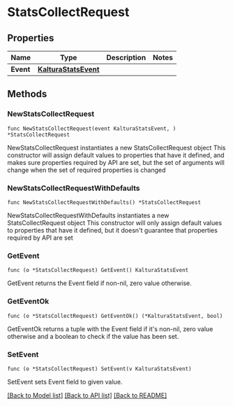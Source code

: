 # StatsCollectRequest

## Properties

Name | Type | Description | Notes
------------ | ------------- | ------------- | -------------
**Event** | [**KalturaStatsEvent**](KalturaStatsEvent.md) |  | 

## Methods

### NewStatsCollectRequest

`func NewStatsCollectRequest(event KalturaStatsEvent, ) *StatsCollectRequest`

NewStatsCollectRequest instantiates a new StatsCollectRequest object
This constructor will assign default values to properties that have it defined,
and makes sure properties required by API are set, but the set of arguments
will change when the set of required properties is changed

### NewStatsCollectRequestWithDefaults

`func NewStatsCollectRequestWithDefaults() *StatsCollectRequest`

NewStatsCollectRequestWithDefaults instantiates a new StatsCollectRequest object
This constructor will only assign default values to properties that have it defined,
but it doesn't guarantee that properties required by API are set

### GetEvent

`func (o *StatsCollectRequest) GetEvent() KalturaStatsEvent`

GetEvent returns the Event field if non-nil, zero value otherwise.

### GetEventOk

`func (o *StatsCollectRequest) GetEventOk() (*KalturaStatsEvent, bool)`

GetEventOk returns a tuple with the Event field if it's non-nil, zero value otherwise
and a boolean to check if the value has been set.

### SetEvent

`func (o *StatsCollectRequest) SetEvent(v KalturaStatsEvent)`

SetEvent sets Event field to given value.



[[Back to Model list]](../README.md#documentation-for-models) [[Back to API list]](../README.md#documentation-for-api-endpoints) [[Back to README]](../README.md)


